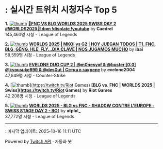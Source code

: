 # : 실시간 트위치 시청자수 Top 5

**1.** [![thumb](https://static-cdn.jtvnw.net/previews-ttv/live_user_caedrel-320x180.jpg)](https://twitch.tv/Caedrel)
**[🔴FNC VS BLG WORLDS 2025 SWISS DAY 2 #WORLDS2025🔴!dpm !displate !youtube](https://twitch.tv/Caedrel)** by **Caedrel**<br>145,460명 시청  - League of Legends

**2.** [![thumb](https://static-cdn.jtvnw.net/previews-ttv/live_user_ibai-320x180.jpg)](https://twitch.tv/ibai)
**[WORLDS 2025 | MKOI vs G2 | HOY JUEGAN TODOS | T1, FNC, BLG, GENG, HLE, FLY...DÍA CLAVE | NOS JUGAMOS MUCHO](https://twitch.tv/ibai)** by **ibai**<br>58,559명 시청  - League of Legends

**3.** [![thumb](https://static-cdn.jtvnw.net/previews-ttv/live_user_evelone2004-320x180.jpg)](https://twitch.tv/evelone2004)
**[EVELONE DUO CUP 2 | @m0nesyof & @buster [0:0] @kyousuke999 & @des0ut | Сетка в закрепе](https://twitch.tv/evelone2004)** by **evelone2004**<br>47,849명 시청  - Counter-Strike

**4.** [![thumb](https://static-cdn.jtvnw.net/previews-ttv/live_user_riotgames-320x180.jpg)](https://twitch.tv/Riot Games)
**[BLG vs. FNC | WORLDS 2025 | Swiss](https://twitch.tv/Riot Games)** by **Riot Games**<br>42,208명 시청  - League of Legends

**5.** [![thumb](https://static-cdn.jtvnw.net/previews-ttv/live_user_otplol_-320x180.jpg)](https://twitch.tv/otplol_)
**[WORLDS 2025 - BLG vs FNC - SHAD0W CONTRE L'EUROPE - SWISS STAGE DAY 2 - BO1](https://twitch.tv/otplol_)** by **otplol_**<br>37,772명 시청  - League of Legends


---
: 마지막 업데이트: 2025-10-16 11:11 UTC

Powered by [Twitch API](https://dev.twitch.tv/docs/api/reference) · 자동화 봇